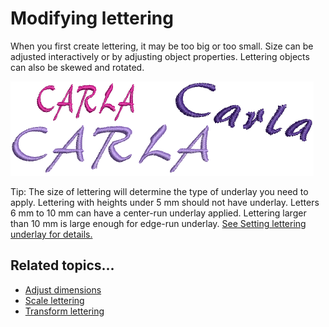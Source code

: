 # Modifying lettering

When you first create lettering, it may be too big or too small. Size can be adjusted interactively or by adjusting object properties. Lettering objects can also be skewed and rotated.

![lettering_edit00011.png](assets/lettering_edit00011.png)

Tip: The size of lettering will determine the type of underlay you need to apply. Lettering with heights under 5 mm should not have underlay. Letters 6 mm to 10 mm can have a center-run underlay applied. Lettering larger than 10 mm is large enough for edge-run underlay. [See Setting lettering underlay for details.](../lettering_advanced/Setting_lettering_underlay)

## Related topics...

- [Adjust dimensions](Adjust_dimensions)
- [Scale lettering](Scale_lettering)
- [Transform lettering](Transform_lettering)
